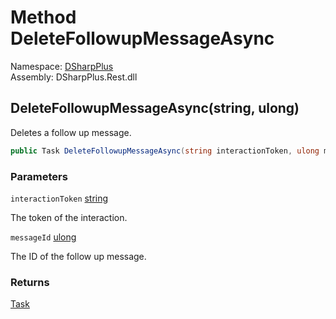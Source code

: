 # Method DeleteFollowupMessageAsync

Namespace: [DSharpPlus](DSharpPlus.md)  
Assembly: DSharpPlus.Rest.dll

## <a id="DSharpPlus_DiscordRestClient_DeleteFollowupMessageAsync_System_String_System_UInt64_"></a>DeleteFollowupMessageAsync\(string, ulong\)

Deletes a follow up message.

```csharp
public Task DeleteFollowupMessageAsync(string interactionToken, ulong messageId)
```

### Parameters

`interactionToken` [string](https://learn.microsoft.com/dotnet/api/system.string)

The token of the interaction.

`messageId` [ulong](https://learn.microsoft.com/dotnet/api/system.uint64)

The ID of the follow up message.

### Returns

[Task](https://learn.microsoft.com/dotnet/api/system.threading.tasks.task)

